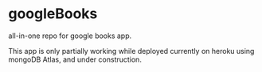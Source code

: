# googleBooks
all-in-one repo for google books app.


This app is only partially working while deployed currently on heroku using mongoDB Atlas, and under construction.
